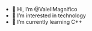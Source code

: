 - 👋 Hi, I’m @ValeIlMagnifico
- 👀 I’m interested in technology
- 🌱 I’m currently learning C++

<!---
ValeIlMagnifico/ValeIlMagnifico is a ✨ special ✨ repository because its `README.md` (this file) appears on your GitHub profile.
You can click the Preview link to take a look at your changes.
--->
